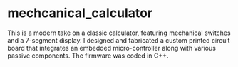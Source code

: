 # mechcanical_calculator
This is a modern take on a classic calculator, featuring mechanical switches and a 7-segment display. I designed and fabricated a custom printed circuit board that integrates an embedded micro-controller along with various passive components. The firmware was coded in C++.
